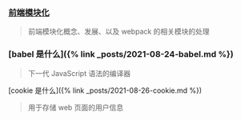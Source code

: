 ### [前端模块化](./docs/front-end-modularity)

> 前端模块化概念、发展、以及 webpack 的相关模块的处理

### [babel 是什么]({% link _posts/2021-08-24-babel.md %})

> 下一代 JavaScript 语法的编译器

[cookie 是什么]({% link _posts/2021-08-26-cookie.md %})

> 用于存储 web 页面的用户信息
